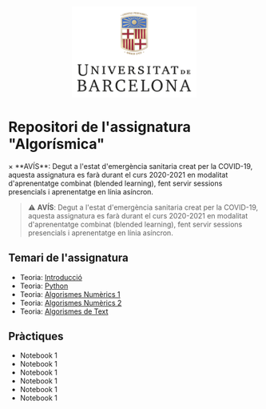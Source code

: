 <p align="center">
  <img src="/images/marcav_pos_rgb.png" width="250">
</p>

# Repositori de l'assignatura "Algorísmica"

<div class="alert">
  <span class="closebtn" onclick="this.parentElement.style.display='none';">&times;</span>
  **AVÍS**: Degut a l'estat d'emergència sanitaria creat per la COVID-19, aquesta assignatura es farà durant el curs 2020-2021 en modalitat d'aprenentatge combinat (blended learning), fent servir sessions presencials i aprenentatge en línia asíncron.
</div>

> :warning: **AVÍS**: Degut a l'estat d'emergència sanitaria creat per la COVID-19, aquesta assignatura es farà durant el curs 2020-2021 en modalitat d'aprenentatge combinat (blended learning), fent servir sessions presencials i aprenentatge en línia asíncron.

## Temari de l'assignatura
+  Teoria: [Introducció](http://algorismica2020.github.io/introducció.html) 
+  Teoria: [Python](http://algorismica2020.github.io/python.html)   
+  Teoria: [Algorismes Numèrics 1](http://algorismica2020.github.io/numerics1.html)  
+  Teoria: [Algorismes Numèrics 2](http://algorismica2020.github.io/numerics2.html) 
+  Teoria: [Algorismes de Text](http://algorismica2020.github.io/text.html) 

## Pràctiques
+ Notebook 1
+ Notebook 1
+ Notebook 1
+ Notebook 1
+ Notebook 1
+ Notebook 1

